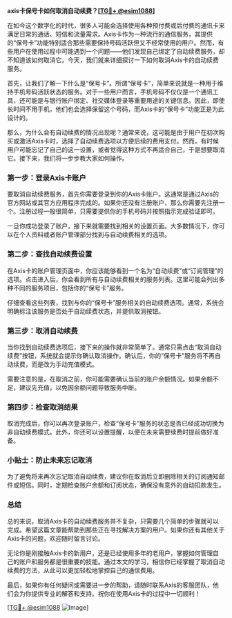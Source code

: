**axis卡保号卡如何取消自动续费？[[TG💪+ @esim1088](https://t.me/s/esim1088)]**

在如今这个数字化的时代，很多人可能会选择使用各种预付费或后付费的通讯卡来满足日常的通话、短信和流量需求。Axis卡作为一种流行的通信服务，其提供的“保号卡”功能特别适合那些需要保持号码活跃但又不经常使用的用户。然而，有些用户在使用过程中可能遇到一个问题——他们发现自己绑定了自动续费服务，却不知道该如何取消它。今天，我们就来详细探讨一下如何取消Axis卡的自动续费服务。

首先，让我们了解一下什么是“保号卡”。所谓“保号卡”，简单来说就是一种用于维持手机号码活跃状态的服务。对于一些用户而言，手机号码不仅仅是一个通讯工具，还可能是与银行账户绑定、社交媒体登录等重要用途的关键信息。因此，即使长时间不用手机，他们也会选择保留这个号码，而Axis卡的“保号卡”功能正是为此设计的。

那么，为什么会有自动续费的情况出现呢？通常来说，这可能是由于用户在初次购买或激活Axis卡时，选择了自动续费选项以方便后续的费用支付。然而，有时候用户可能忘记了自己的这一设置，或者觉得这种方式不再适合自己，于是想要取消它。接下来，我们将一步步教大家如何操作。

### 第一步：登录Axis卡账户

要取消自动续费服务，首先你需要登录到你的Axis卡账户。这通常是通过Axis的官方网站或其官方应用程序完成的。如果你还没有注册账户，那么你需要先注册一个。注册过程一般很简单，只需要提供你的手机号码并按照指示完成验证即可。

一旦你成功登录了账户，接下来就需要找到相关的设置页面。大多数情况下，你可以在个人资料或者账户管理部分找到与自动续费相关的选项。

### 第二步：查找自动续费设置

在Axis卡的账户管理页面中，你应该能够看到一个名为“自动续费”或“订阅管理”的选项。点击进入后，你会看到所有与自动续费相关的服务列表。这里可能会列出多种不同的服务项目，包括你的“保号卡”服务。

仔细查看这些列表，找到与你的“保号卡”服务相关的自动续费选项。通常，系统会明确标注该服务是否处于自动续费状态，并提供取消按钮。

### 第三步：取消自动续费

当你找到自动续费选项后，接下来的操作就非常简单了。通常只需点击“取消自动续费”按钮，系统就会提示你确认取消操作。确认后，你的“保号卡”服务将不再自动续费，而是改为手动充值模式。

需要注意的是，在取消之前，你可能需要确认当前的账户余额情况。如果余额不足，建议先充值，以免因余额问题导致服务中断。

### 第四步：检查取消结果

取消完成后，你可以再次登录账户，检查“保号卡”服务的状态是否已经成功切换为非自动续费模式。此外，你还可以设置提醒，以便在未来需要续费时提前做好准备。

### 小贴士：防止未来忘记取消

为了避免将来再次忘记取消自动续费，建议你在取消后立即删除相关的订阅通知邮件或短信。同时，定期检查账户余额和订阅状态，确保没有意外的自动扣款发生。

### 总结

总的来说，取消Axis卡的自动续费服务并不复杂，只需要几个简单的步骤就可以完成。希望这篇文章能帮助到那些正在寻找解决方案的用户。如果你还有其他关于Axis卡的问题，欢迎随时留言讨论。

无论你是刚接触Axis卡的新用户，还是已经使用多年的老用户，掌握如何管理自己的账户和服务都是很重要的技能。通过本文的学习，相信你已经掌握了取消自动续费的方法，从此可以更加轻松地掌控自己的通信费用。

最后，如果你有任何疑问或需要进一步的帮助，请随时联系Axis的客服团队，他们会为你提供专业的解答和支持。祝你在使用Axis卡的过程中一切顺利！

[[TG💪+ @esim1088](https://t.me/s/esim1088) ![Image](https://i.postimg.cc/4NQfJmqS/Snipaste-2025-05-13-00-14-12.png)]